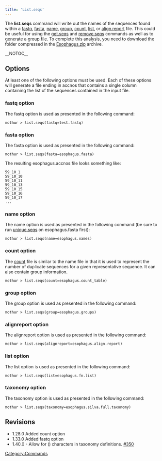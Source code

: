 ```yaml
---
title: 'List.seqs'
---
```

The **list.seqs** command will write out the names
of the sequences found within a [ fastq](fastq_file), [
fasta](fasta_file), [ name](name_file "wikilink"), [
group](group_file), [ count](Count_File "wikilink"), [
list](list_file), or [
align.report](align.report_file) file. This could be useful
for using the [get.seqs](get.seqs) and
[remove.seqs](remove.seqs) commands as well as to generate a
[group file](group_file). To complete this analysis, you need
to download the folder compressed in the [
Esophagus.zip](Media:Esophagus.zip) archive.

\_\_NOTOC\_\_

## Options

At least one of the following options must be used. Each of these
options will generate a file ending in accnos that contains a single
column containing the list of the sequences contained in the input file.

### fastq option

The fastq option is used as presented in the following command:

    mothur > list.seqs(fastq=test.fastq)

### fasta option

The fasta option is used as presented in the following command:

    mothur > list.seqs(fasta=esophagus.fasta)

The resulting esophagus.accnos file looks something like:

    59_10_1
    59_10_10
    59_10_11
    59_10_13
    59_10_15
    59_10_16
    59_10_17
    ...

### name option

The name option is used as presented in the following command (be sure
to run [unique.seqs](unique.seqs) on esophagus.fasta first):

    mothur > list.seqs(name=esophagus.names)

### count option

The [ count](Count_File) file is similar to the name file in
that it is used to represent the number of duplicate sequences for a
given representative sequence. It can also contain group information.

    mothur > list.seqs(count=esophagus.count_table)

### group option

The group option is used as presented in the following command:

    mothur > list.seqs(group=esophagus.groups)

### alignreport option

The alignreport option is used as presented in the following command:

    mothur > list.seqs(alignreport=esophagus.align.report)

### list option

The list option is used as presented in the following command:

    mothur > list.seqs(list=esophagus.fn.list)

### taxonomy option

The taxonomy option is used as presented in the following command:

    mothur > list.seqs(taxonomy=esophagus.silva.full.taxonomy)

## Revisions

-   1.28.0 Added count option
-   1.33.0 Added fastq option
-   1.40.0 - Allow for () characters in taxonomy definitions.
    [\#350](https://github.com/mothur/mothur/issues/350)

[Category:Commands](Category:Commands)
